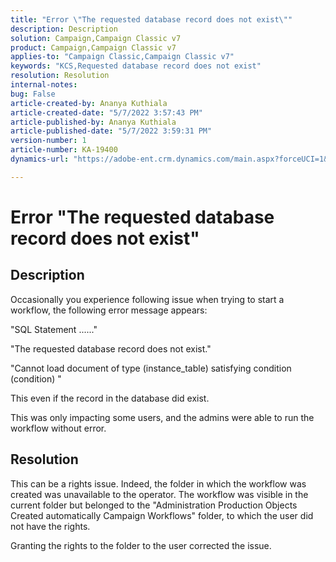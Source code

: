 ```yaml
---
title: "Error \"The requested database record does not exist\""
description: Description
solution: Campaign,Campaign Classic v7
product: Campaign,Campaign Classic v7
applies-to: "Campaign Classic,Campaign Classic v7"
keywords: "KCS,Requested database record does not exist"
resolution: Resolution
internal-notes: 
bug: False
article-created-by: Ananya Kuthiala
article-created-date: "5/7/2022 3:57:43 PM"
article-published-by: Ananya Kuthiala
article-published-date: "5/7/2022 3:59:31 PM"
version-number: 1
article-number: KA-19400
dynamics-url: "https://adobe-ent.crm.dynamics.com/main.aspx?forceUCI=1&pagetype=entityrecord&etn=knowledgearticle&id=caa7bd67-1ece-ec11-a7b5-0022480a8e40"

---
```

# Error "The requested database record does not exist"

## Description


Occasionally you experience following issue when trying to start a workflow, the following error message appears:

"SQL Statement ......"

"The requested database record does not exist."

"Cannot load document of type (instance_table) satisfying condition (condition) "

This even if the record in the database did exist.

This was only impacting some users, and the admins were able to run the workflow without error.


## Resolution


This can be a rights issue. Indeed, the folder in which the workflow was created was unavailable to the operator. The workflow was visible in the current folder but belonged to the "Administration  Production  Objects Created automatically  Campaign Workflows" folder, to which the user did not have the rights.

Granting the rights to the folder to the user corrected the issue.
